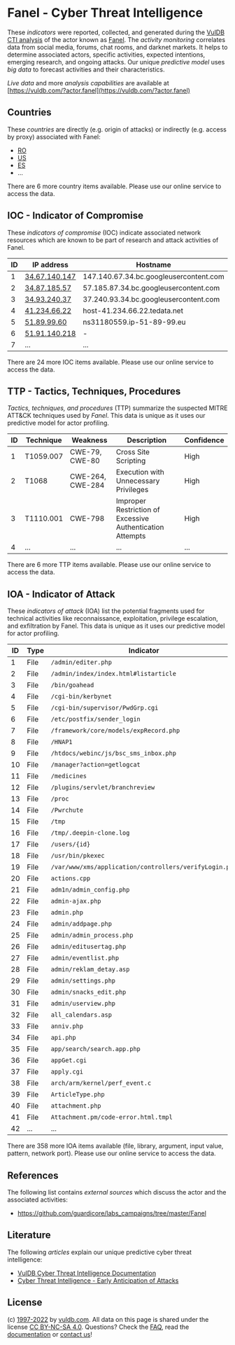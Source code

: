 # Fanel - Cyber Threat Intelligence

These _indicators_ were reported, collected, and generated during the [VulDB CTI analysis](https://vuldb.com/?kb.cti) of the actor known as [Fanel](https://vuldb.com/?actor.fanel). The _activity monitoring_ correlates data from social media, forums, chat rooms, and darknet markets. It helps to determine associated actors, specific activities, expected intentions, emerging research, and ongoing attacks. Our unique _predictive model_ uses _big data_ to forecast activities and their characteristics.

_Live data_ and more _analysis capabilities_ are available at [https://vuldb.com/?actor.fanel](https://vuldb.com/?actor.fanel)

## Countries

These _countries_ are directly (e.g. origin of attacks) or indirectly (e.g. access by proxy) associated with Fanel:

* [RO](https://vuldb.com/?country.ro)
* [US](https://vuldb.com/?country.us)
* [ES](https://vuldb.com/?country.es)
* ...

There are 6 more country items available. Please use our online service to access the data.

## IOC - Indicator of Compromise

These _indicators of compromise_ (IOC) indicate associated network resources which are known to be part of research and attack activities of Fanel.

ID | IP address | Hostname | Campaign | Confidence
-- | ---------- | -------- | -------- | ----------
1 | [34.67.140.147](https://vuldb.com/?ip.34.67.140.147) | 147.140.67.34.bc.googleusercontent.com | - | Medium
2 | [34.87.185.57](https://vuldb.com/?ip.34.87.185.57) | 57.185.87.34.bc.googleusercontent.com | - | Medium
3 | [34.93.240.37](https://vuldb.com/?ip.34.93.240.37) | 37.240.93.34.bc.googleusercontent.com | - | Medium
4 | [41.234.66.22](https://vuldb.com/?ip.41.234.66.22) | host-41.234.66.22.tedata.net | - | High
5 | [51.89.99.60](https://vuldb.com/?ip.51.89.99.60) | ns31180559.ip-51-89-99.eu | - | High
6 | [51.91.140.218](https://vuldb.com/?ip.51.91.140.218) | - | - | High
7 | ... | ... | ... | ...

There are 24 more IOC items available. Please use our online service to access the data.

## TTP - Tactics, Techniques, Procedures

_Tactics, techniques, and procedures_ (TTP) summarize the suspected MITRE ATT&CK techniques used by _Fanel_. This data is unique as it uses our predictive model for actor profiling.

ID | Technique | Weakness | Description | Confidence
-- | --------- | -------- | ----------- | ----------
1 | T1059.007 | CWE-79, CWE-80 | Cross Site Scripting | High
2 | T1068 | CWE-264, CWE-284 | Execution with Unnecessary Privileges | High
3 | T1110.001 | CWE-798 | Improper Restriction of Excessive Authentication Attempts | High
4 | ... | ... | ... | ...

There are 6 more TTP items available. Please use our online service to access the data.

## IOA - Indicator of Attack

These _indicators of attack_ (IOA) list the potential fragments used for technical activities like reconnaissance, exploitation, privilege escalation, and exfiltration by Fanel. This data is unique as it uses our predictive model for actor profiling.

ID | Type | Indicator | Confidence
-- | ---- | --------- | ----------
1 | File | `/admin/editer.php` | High
2 | File | `/admin/index/index.html#listarticle` | High
3 | File | `/bin/goahead` | Medium
4 | File | `/cgi-bin/kerbynet` | High
5 | File | `/cgi-bin/supervisor/PwdGrp.cgi` | High
6 | File | `/etc/postfix/sender_login` | High
7 | File | `/framework/core/models/expRecord.php` | High
8 | File | `/HNAP1` | Low
9 | File | `/htdocs/webinc/js/bsc_sms_inbox.php` | High
10 | File | `/manager?action=getlogcat` | High
11 | File | `/medicines` | Medium
12 | File | `/plugins/servlet/branchreview` | High
13 | File | `/proc` | Low
14 | File | `/Pwrchute` | Medium
15 | File | `/tmp` | Low
16 | File | `/tmp/.deepin-clone.log` | High
17 | File | `/users/{id}` | Medium
18 | File | `/usr/bin/pkexec` | High
19 | File | `/var/www/xms/application/controllers/verifyLogin.php` | High
20 | File | `actions.cpp` | Medium
21 | File | `adm1n/admin_config.php` | High
22 | File | `admin-ajax.php` | High
23 | File | `admin.php` | Medium
24 | File | `admin/addpage.php` | High
25 | File | `admin/admin_process.php` | High
26 | File | `admin/editusertag.php` | High
27 | File | `admin/eventlist.php` | High
28 | File | `admin/reklam_detay.asp` | High
29 | File | `admin/settings.php` | High
30 | File | `admin/snacks_edit.php` | High
31 | File | `admin/userview.php` | High
32 | File | `all_calendars.asp` | High
33 | File | `anniv.php` | Medium
34 | File | `api.php` | Low
35 | File | `app/search/search.app.php` | High
36 | File | `appGet.cgi` | Medium
37 | File | `apply.cgi` | Medium
38 | File | `arch/arm/kernel/perf_event.c` | High
39 | File | `ArticleType.php` | High
40 | File | `attachment.php` | High
41 | File | `Attachment.pm/code-error.html.tmpl` | High
42 | ... | ... | ...

There are 358 more IOA items available (file, library, argument, input value, pattern, network port). Please use our online service to access the data.

## References

The following list contains _external sources_ which discuss the actor and the associated activities:

* https://github.com/guardicore/labs_campaigns/tree/master/Fanel

## Literature

The following _articles_ explain our unique predictive cyber threat intelligence:

* [VulDB Cyber Threat Intelligence Documentation](https://vuldb.com/?kb.cti)
* [Cyber Threat Intelligence - Early Anticipation of Attacks](https://www.scip.ch/en/?labs.20201022)

## License

(c) [1997-2022](https://vuldb.com/?kb.changelog) by [vuldb.com](https://vuldb.com/?kb.about). All data on this page is shared under the license [CC BY-NC-SA 4.0](https://creativecommons.org/licenses/by-nc-sa/4.0/). Questions? Check the [FAQ](https://vuldb.com/?kb.faq), read the [documentation](https://vuldb.com/?kb) or [contact us](https://vuldb.com/?contact)!
